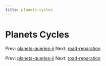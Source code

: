 ```yaml
---
title: planets-cycles
---
```




# Planets Cycles

Prev:
[planets-queries-ii](planets-queries-ii.md)
Next: [road-reparation](road-reparation.md)

Prev:
[planets-queries-ii](planets-queries-ii.md)
Next: [road-reparation](road-reparation.md)

